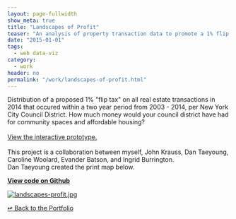 ```yaml
---
layout: page-fullwidth
show_meta: true
title: "Landscapes of Profit"
teaser: "An analysis of property transaction data to promote a 1% flip tax in NYC."
date: "2015-01-01"
tags:
  - web data-viz 
category:
  - work
header: no
permalink: "/work/landscapes-of-profit.html"
---
```



Distribution of a proposed 1% "flip tax" on all real estate transactions in 2014 that occured within a two year period from 2003 - 2014, per New York City Council District. How much money would your council district have had for community spaces and affordable housing?<br><br>[View the interactive prototype.](http://www.landscapesofprofit.com/interactive)<br><br>This project is a collaboration between myself, John Krauss, Dan Taeyoung, Caroline Woolard, Evander Batson, and Ingrid Burrington. <br> Dan Taeyoung created the print map below.


<strong><a href="https://github.com/NYC-REIC/landscapes-of-profit/" target="_blank">View code on Github</a></strong>

  <a href="{{site.url}}{{site.baseurl}}/images/landscapes-profit.jpg" target="_blank">
    <img class="portfolio" src="{{site.url}}{{site.baseurl}}/images/landscapes-profit.jpg" alt="landscapes-profit.jpg">
  </a>



[<span class="back-arrow">&#8619;</span> Back to the Portfolio](/work/)